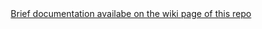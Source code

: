 <center><a href="https://github.com/cancianilorenzo/TRAP-on-MSP430FR/wiki">Brief documentation availabe on the wiki page of this repo</a></center>
